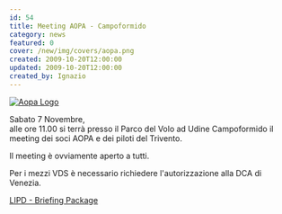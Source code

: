 ```yaml
---
id: 54
title: Meeting AOPA - Campoformido
category: news
featured: 0
cover: /new/img/covers/aopa.png
created: 2009-10-20T12:00:00
updated: 2009-10-20T12:00:00
created_by: Ignazio
---
```


<a href="http://www.aopa.it" target="_blank">
    <img alt="Aopa Logo" class="float-start mr-3 w-[300px] -mt-16" src="/new/img/covers/aopa.png" title="AOPA"/>
</a>

Sabato 7 Novembre,<br/>
alle ore 11.00 si terrà presso il Parco del Volo ad Udine Campoformido
il meeting dei soci AOPA e dei piloti del Trivento.

Il meeting è ovviamente aperto a tutti.

Per i mezzi VDS è necessario richiedere l'autorizzazione alla DCA di Venezia.

<a href="/docs/lipd-briefingpackage.pdf" target="_blank">LIPD - Briefing Package</a>

